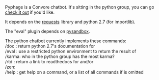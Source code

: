 Pyphage is a Convore chatbot. It's sitting in the python group, you can go
[check it out](https://convore.com/python/introducing-the-python-chatbot-gee-i-hope-this-works/)
if you'd like.

It depends on the [requests](http://kennethreitz.com/blog/introducing-requests/) library and python 2.7 (for importlib).

The "eval" plugin depends on [pysandbox](https://github.com/haypo/pysandbox).

The python chatbot currently implements these commands:  
/doc <something>: return python 2.7's documentation for <something>  
/eval <expression>: use a restricted python environment to return the result of <expression>  
/karma: who in the python group has the most karma?  
/rtd <module> <function>: return a link to readthedocs for <module> and/or <function>  
/zen:  
/help <something>: get help on a command, or a list of all commands if <something> is omitted  
